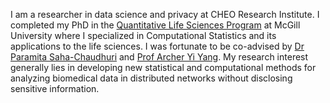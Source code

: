 I am a researcher in data science and privacy at CHEO Research Institute. I completed my PhD in the [Quantitative Life Sciences Program](https://www.mcgill.ca/qls/) at McGill University where I specialized in Computational Statistics and its applications to the life sciences. I was fortunate to be co-advised by [Dr Paramita Saha-Chaudhuri](https://sites.google.com/site/paramitasaharesearch/) and [Prof Archer Yi Yang](https://www.math.mcgill.ca/yyang/). My research interest generally lies in developing new statistical and computational methods for analyzing biomedical data in distributed networks without disclosing sensitive information.